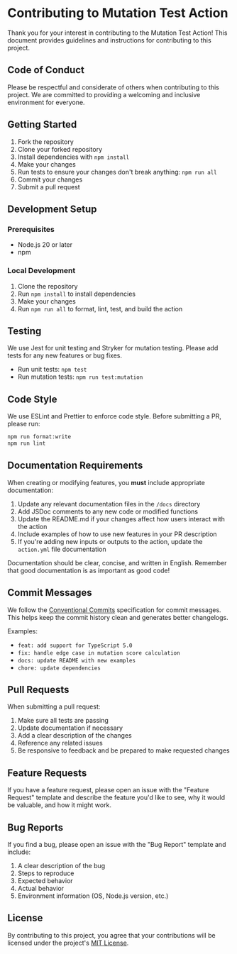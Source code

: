 # Contributing to Mutation Test Action

Thank you for your interest in contributing to the Mutation Test Action! This
document provides guidelines and instructions for contributing to this project.

## Code of Conduct

Please be respectful and considerate of others when contributing to this
project. We are committed to providing a welcoming and inclusive environment for
everyone.

## Getting Started

1. Fork the repository
2. Clone your forked repository
3. Install dependencies with `npm install`
4. Make your changes
5. Run tests to ensure your changes don't break anything: `npm run all`
6. Commit your changes
7. Submit a pull request

## Development Setup

### Prerequisites

- Node.js 20 or later
- npm

### Local Development

1. Clone the repository
2. Run `npm install` to install dependencies
3. Make your changes
4. Run `npm run all` to format, lint, test, and build the action

## Testing

We use Jest for unit testing and Stryker for mutation testing. Please add tests
for any new features or bug fixes.

- Run unit tests: `npm test`
- Run mutation tests: `npm run test:mutation`

## Code Style

We use ESLint and Prettier to enforce code style. Before submitting a PR, please
run:

```bash
npm run format:write
npm run lint
```

## Documentation Requirements

When creating or modifying features, you **must** include appropriate
documentation:

1. Update any relevant documentation files in the `/docs` directory
2. Add JSDoc comments to any new code or modified functions
3. Update the README.md if your changes affect how users interact with the
   action
4. Include examples of how to use new features in your PR description
5. If you're adding new inputs or outputs to the action, update the `action.yml`
   file documentation

Documentation should be clear, concise, and written in English. Remember that
good documentation is as important as good code!

## Commit Messages

We follow the [Conventional Commits](https://www.conventionalcommits.org/)
specification for commit messages. This helps keep the commit history clean and
generates better changelogs.

Examples:

- `feat: add support for TypeScript 5.0`
- `fix: handle edge case in mutation score calculation`
- `docs: update README with new examples`
- `chore: update dependencies`

## Pull Requests

When submitting a pull request:

1. Make sure all tests are passing
2. Update documentation if necessary
3. Add a clear description of the changes
4. Reference any related issues
5. Be responsive to feedback and be prepared to make requested changes

## Feature Requests

If you have a feature request, please open an issue with the "Feature Request"
template and describe the feature you'd like to see, why it would be valuable,
and how it might work.

## Bug Reports

If you find a bug, please open an issue with the "Bug Report" template and
include:

1. A clear description of the bug
2. Steps to reproduce
3. Expected behavior
4. Actual behavior
5. Environment information (OS, Node.js version, etc.)

## License

By contributing to this project, you agree that your contributions will be
licensed under the project's [MIT License](LICENSE).
